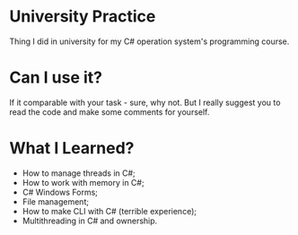 # University Practice

Thing I did in university for my C# operation system's programming course.

# Can I use it?

If it comparable with your task - sure, why not. But I really suggest you to read the code and make some comments for yourself.

# What I Learned?

- How to manage threads in C#;
- How to work with memory in C#;
- C# Windows Forms;
- File management;
- How to make CLI with C# (terrible experience);
- Multithreading in C# and ownership.
